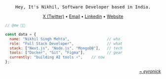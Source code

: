 <div align="center">
  <pre>Hey, It's Nikhil, Software Developer based in India.</pre>

  <a href="https://www.x.com/eyronick">X (Twitter)</a>
  •
  <a href="mailto:eyronick@gmail.com">Email</a>
  •
  <a href="https://www.linkedin.com/in/eyronick">Linkedin</a>
  •
  <a href="https://portfolio-smoky-chi-69.vercel.app">Website</a>
</div>

<div>
  
```javascript
// @me 👨‍💻

const data = {
  name: "Nikhil Singh Mehta",                 // who
  role: "Full Stack Developer",               // what
  stack: ["Next.js", "Node.js", "MongoDB"],   // tech
  tools: ["Docker", "Git", "Figma"],          // gear
  currently: "building AI tools ⚡",    // now
};
```

</div>


<div align="right" width="200">
  <a href="https://portfolio-smoky-chi-69.vercel.app">
    <i>~ eyronick</i>
  </a>
</div>

